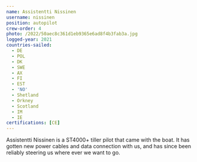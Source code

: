 ```yaml
---
name: Assistentti Nissinen
username: nissinen
position: autopilot
crew-order: 4
photo: /2022/50aec8c361d1eb9365e6ad8f4b3fab3a.jpg
logged-year: 2021
countries-sailed:
  - DE
  - POL
  - DK
  - SWE
  - AX
  - FI
  - EST
  - 'NO'
  - Shetland
  - Orkney
  - Scotland
  - IM
  - IE
certifications: [CE]
---
```

Assistentti Nissinen is a ST4000+ tiller pilot that came with the boat. It has gotten new power cables and data connection with us, and has since been reliably steering us where ever we want to go.
